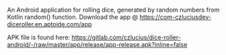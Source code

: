 An Android application for rolling dice, generated by random numbers from Kotlin random() function.
Download the app @ https://com-czluciusdev-diceroller.en.aptoide.com/app

APK file is found here: https://gitlab.com/czlucius/dice-roller-android/-/raw/master/app/release/app-release.apk?inline=false
